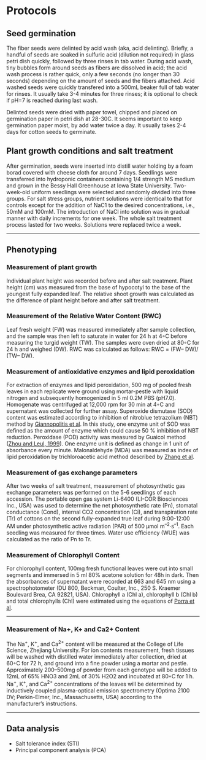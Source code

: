 # Protocols

## Seed germination
The fiber seeds were delinted by acid wash (aka, acid delinting). Briefly, a handful of seeds are soaked in sulfuric acid (dilution not required) in glass petri dish quickly, followed by three rinses in tab water. During acid wash, tiny bubbles form around seeds as fibers are dissolved in acid; the acid wash process is rather quick, only a few seconds (no longer than 30 seconds) depending on the amount of seeds and the fibers attached. Acid washed seeds were quickly transfered into a 500mL beaker full of tab water for rinses. It usually take 3-4 minutes for three rinses; it is optional to check if pH=7 is reached during last wash.

Delinted seeds were dried with paper towel, chipped and placed on germination paper in petri dish at 28-30C. It seems important to keep germination paper moist, by add water twice a day. It usually takes 2-4 days for cotton seeds to germinate. 

## Plant growth conditions and salt treatment
After germination, seeds were inserted into distill water holding by a foam borad covered with cheese cloth for around 7 days. Seedlings were transferred into hydroponic containers containing 1/4 strength MS medium and grown in the Bessy Hall Greenhouse at Iowa State University. Two-week-old uniform seedlings were selected and randomly divided into three groups. For salt stress groups, nutrient solutions were identical to that for controls except for the addition of NaC1 to the desired concentrations, i.e., 50mM and 100mM. The introduction of NaCl into solution was in gradual manner with daily increments for one week. The whole salt treatment process lasted for two weeks. Solutions were replaced twice a week.

---
## Phenotyping

### Measurement of plant growth
Individual plant height was recorded before and after salt treatment. Plant height (cm) was measured from the base of hypocotyl to the base of the youngest fully expanded leaf. The relative shoot growth was calculated as the difference of plant height before and after salt treatment. 

### Measurement of the Relative Water Content (RWC)
Leaf fresh weight (FW) was measured immediately after sample collection, and the sample was then left to saturate in water for 24 h at 4◦C before measuring the turgid weight (TW). The samples were oven dried at 80◦C for 24 h and weighed (DW). RWC was calculated as
follows: RWC = (FW– DW)/ (TW– DW).

### Measurement of antioxidative enzymes and lipid peroxidation
For extraction of enzymes and lipid peroxidation, 500 mg of pooled fresh leaves in each replicate were ground using mortar-pestle with liquid nitrogen and subsequently homogenized in 5 ml 0.2M PBS (pH7.0). Homogenate was centrifuged at 12,000 rpm for 30 min at 4◦C and supernatant was collected for further assay. Superoxide dismutase (SOD) content was estimated according to inhibition of nitroblue tetrazolium (NBT) method by [Giannopolitis et al](http://sci-hub.tw/10.1104/pp.59.2.315). In this study, one enzyme unit of SOD was defined as the amount of enzyme which could cause 50 % inhibition of NBT reduction. Peroxidase (POD) activity was measured by Guaicol method ([Zhou and Leul, 1999](http://sci-hub.tw/10.1023/A:1006165603300)). One enzyme unit is defined as change in 1 unit of absorbance every minute. Malonaldehyde (MDA) was measured as index of lipid peroxidation by trichloroacetic acid method described by [Zhang et al](https://journals.plos.org/plosone/article/file?id=10.1371/journal.pone.0112807&type=printable).

### Measurement of gas exchange parameters
After two weeks of salt treatment, measurement of photosynthetic gas exchange parameters was performed on the 5-6 seedlings of each accession. The portable open gas system Li-6400 (LI-COR Biosciences Inc., USA) was used to determine the net photosynthetic rate (Pn), stomatal conductance (Cond), internal CO2 concentration (Ci), and transpiration rate (Tr) of cottons on the second fully-expanded true leaf during 9:00-12:00 AM under photosynthetic active radiation (PAR) of 500 μmol m<sup>–2</sup>·s<sup>–1</sup>. Each seedling was measured for three times. Water use efficiency (WUE) was calculated as the ratio of Pn to Tr.

### Measurement of Chlorophyll Content 
For chlorophyll content, 100mg fresh functional leaves were cut into small segments and immersed in 5 ml 80% acetone solution for 48h in dark. Then the absorbances of supernatant were recorded at 663 and 645 nm using a spectrophotometer (DU 800, Beckman, Coulter, Inc., 250 S. Kraemer Boulevard Brea, CA 92821, USA). Chlorophyll a (Chl a), chlorophyll b (Chl b) and total chlorophylls (Chl) were estimated using the equations of [Porra et al](http://www.chem.ucla.edu/dept/Faculty/merchant/pdf/porra_et_al_1989.pdf).
_ _ _
### Measurement of Na+, K+ and Ca2+ Content
The Na<sup>+</sup>, K<sup>+</sup>, and Ca<sup>2+</sup> content will be measured at the College of Life Science, Zhejiang University. For ion contents measurement, fresh tissues will be washed with distilled water immediately after collection, dried at 60◦C for 72 h, and ground into a fine powder using a mortar and pestle. Approximately 200–500mg of powder from each genotype will be added to 12mL of 65% HNO3 and 2mL of 30% H2O2 and incubated at 80◦C for 1 h. Na<sup>+</sup>, K<sup>+</sup>, and Ca<sup>2+</sup> concentrations of the leaves will be determined by inductively coupled plasma-optical emission spectrometry (Optima 2100 DV; Perkin-Elmer, Inc., Massachusetts, USA) according to the manufacturer’s instructions.
_ _ _
## Data analysis
* Salt tolerance index (STI)
* Principal component analysis (PCA)
